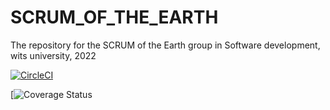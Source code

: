 # SCRUM_OF_THE_EARTH
The repository for the SCRUM of the Earth group in Software development, wits university, 2022


[![CircleCI](https://circleci.com/gh/CiaranOtter/SCRUM_OF_THE_EARTH/tree/main.svg?style=svg)](https://circleci.com/gh/CiaranOtter/SCRUM_OF_THE_EARTH/tree/main)

[![Coverage Status](https://img.shields.io/codecov/c/github/CiaranOtter/SCRUM_OF_THE_EARTH?token=056bc1f3-f28e-4f9f-b3b9-edd51d2be217)
